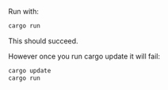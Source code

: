 Run with:
```sh
cargo run
```

This should succeed. 

However once you run cargo update it will fail:

```sh
cargo update
cargo run
```